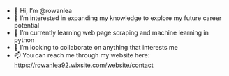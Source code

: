 - 👋 Hi, I’m @rowanlea
- 👀 I’m interested in expanding my knowledge to explore my future career potential
- 🌱 I’m currently learning web page scraping and machine learning in python
- 💞️ I’m looking to collaborate on anything that interests me
- 📫 You can reach me through my website here: https://rowanlea92.wixsite.com/website/contact

<!---
rowanlea/rowanlea is a ✨ special ✨ repository because its `README.md` (this file) appears on your GitHub profile.
You can click the Preview link to take a look at your changes.
--->

